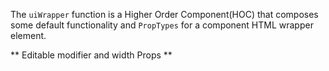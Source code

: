 The `uiWrapper` function is a Higher Order Component(HOC) that composes some default functionality 
and `PropTypes` for a component HTML wrapper element. 

** Editable modifier and width Props **

